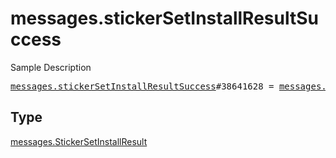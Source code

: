 # messages.stickerSetInstallResultSuccess

Sample Description

<pre>
<a href="../constructor/messages.stickerSetInstallResultSuccess.md">messages.stickerSetInstallResultSuccess</a>#38641628 = <a href="../type/messages.StickerSetInstallResult.md">messages.StickerSetInstallResult</a>;
</pre>

## Type

<a href="../type/messages.StickerSetInstallResult.md">messages.StickerSetInstallResult</a>
